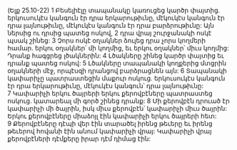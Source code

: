 (Ելք 25.10-22)
1 Բեսելիէլը տապանակը կառուցեց կարծր փայտից. երկուսուկէս կանգուն էր դրա երկարութիւնը, մէկուկէս կանգուն էր դրա լայնութիւնը, մէկուկէս կանգուն էր դրա բարձրութիւնը: Այն ներսից ու դրսից պատեց ոսկով, 2 դրա վրայ շուրջանակի ոսկէ պսակ շինեց: 3 Չորս ոսկէ օղակներ ձուլեց դրա չորս կողմերի համար. երկու օղակներ՝ մի կողմից, եւ երկու օղակներ՝ միւս կողմից: Դրանք հագցրեց լծակներին: 4 Լծակները շինեց կարծր փայտից եւ դրանք պատեց ոսկով: 5 Լծակները տապանակի կողքերից մտցրին օղակների մէջ, որպէսզի դրանցով բարձրացնեն այն:
6 Տապանակի կափարիչը պատրաստեցին մաքուր ոսկուց. երկուսուկէս կանգուն էր դրա երկարութիւնը, մէկուկէս կանգուն՝ դրա լայնութիւնը: 7 Կափարիչի երկու ծայրերի երկու քերովբէները պատրաստեց ոսկուց. կատարեալ մի գործ շինեց դրանք: 8 Մի քերովբէն դրուած էր կափարիչի մի ծայրին, իսկ միւս քերովբէն՝ կափարիչի միւս ծայրին: Երկու քերովբէները միաձոյլ էին կափարիչի երկու ծայրերի հետ: 9 Քերովբէները դէպի վեր էին տարածել իրենց թեւերը եւ իրենց թեւերով հովանի էին անում կափարիչի վրայ: Կափարիչի վրայ քերովբէների դէմքերը իրար դէմ դիմաց էին:
